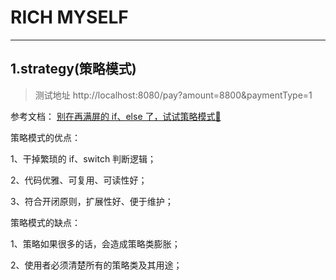 # RICH MYSELF

------------------------------------
## 1.strategy(策略模式)
>测试地址 http://localhost:8080/pay?amount=8800&paymentType=1

参考文档：
[别在再满屏的 if、else 了，试试策略模式🔗](https://www.javastack.cn/article/2021/strategy-pattern-instead-of-if-else/)

策略模式的优点：

1、干掉繁琐的 if、switch 判断逻辑；

2、代码优雅、可复用、可读性好；

3、符合开闭原则，扩展性好、便于维护；

策略模式的缺点：

1、策略如果很多的话，会造成策略类膨胀；

2、使用者必须清楚所有的策略类及其用途；